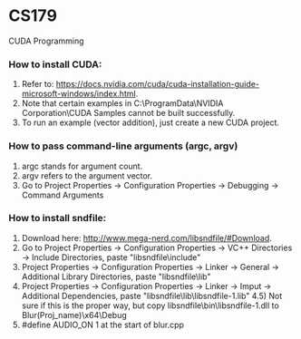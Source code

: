 # CS179
CUDA Programming

### How to install CUDA:
1) Refer to: https://docs.nvidia.com/cuda/cuda-installation-guide-microsoft-windows/index.html.
2) Note that certain examples in C:\ProgramData\NVIDIA Corporation\CUDA Samples cannot be built successfully.
3) To run an example (vector addition), just create a new CUDA project.

### How to pass command-line arguments (argc, argv)
1) argc stands for argument count.
2) argv refers to the argument vector.
3) Go to Project Properties -> Configuration Properties -> Debugging -> Command Arguments

### How to install sndfile:
1) Download here: http://www.mega-nerd.com/libsndfile/#Download.
2) Go to Project Properties -> Configuration Properties -> VC++ Directories -> Include Directories, paste "libsndfile\include"
3) Project Properties -> Configuration Properties -> Linker -> General -> Additional Library Directories, paste "libsndfile\lib"
4) Project Properties -> Configuration Properties -> Linker -> Imput -> Additional Dependencies, paste "libsndfile\lib\libsndfile-1.lib"
4.5) Not sure if this is the proper way, but copy libsndfile\bin\libsndfile-1.dll to Blur(Proj_name)\x64\Debug
5) #define AUDIO_ON 1 at the start of blur.cpp

